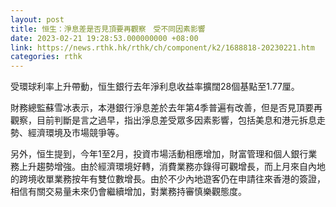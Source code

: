 ```yaml
---
layout: post
title: 恒生：淨息差是否見頂要再觀察　受不同因素影響
date: 2023-02-21 19:28:53.000000000 +08:00
link: https://news.rthk.hk/rthk/ch/component/k2/1688818-20230221.htm
categories: rthk
---
```


受環球利率上升帶動，恒生銀行去年淨利息收益率擴闊28個基點至1.77厘。

財務總監蘇雪冰表示，本港銀行淨息差於去年第4季普遍有改善，但是否見頂要再觀察，目前判斷是言之過早，指出淨息差受眾多因素影響，包括美息和港元拆息走勢、經濟環境及市場競爭等。

另外，恒生提到，今年1至2月，投資市場活動相應增加，財富管理和個人銀行業務上升趨勢增強。由於經濟環境好轉，消費業務亦錄得可觀增長，而上月來自內地的跨境收單業務按年有雙位數增長。由於不少內地遊客仍在申請往來香港的簽證，相信有關交易量未來仍會繼續增加，對業務持審慎樂觀態度。
